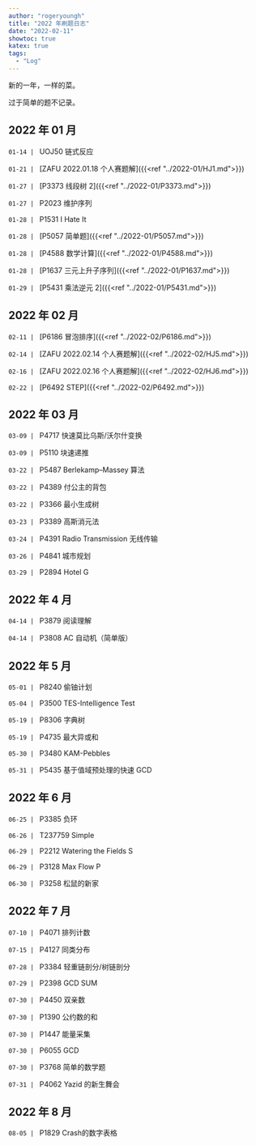 ```yaml
---
author: "rogeryoungh"
title: "2022 年刷题日志"
date: "2022-02-11"
showtoc: true
katex: true
tags:
  - "Log"
---
```


新的一年，一样的菜。

过于简单的题不记录。

## 2022 年 01 月

`01-14 | ` UOJ50 链式反应

`01-21 | ` [ZAFU 2022.01.18 个人赛题解]({{<ref "../2022-01/HJ1.md">}})

`01-27 | ` [P3373 线段树 2]({{<ref "../2022-01/P3373.md">}})

`01-27 | ` P2023 维护序列

`01-28 | ` P1531 I Hate It

`01-28 | ` [P5057 简单题]({{<ref "../2022-01/P5057.md">}})

`01-28 | ` [P4588 数学计算]({{<ref "../2022-01/P4588.md">}})

`01-28 | ` [P1637 三元上升子序列]({{<ref "../2022-01/P1637.md">}})

`01-29 | ` [P5431 乘法逆元 2]({{<ref "../2022-01/P5431.md">}})

## 2022 年 02 月

`02-11 | ` [P6186 冒泡排序]({{<ref "../2022-02/P6186.md">}})

`02-14 | ` [ZAFU 2022.02.14 个人赛题解]({{<ref "../2022-02/HJ5.md">}})

`02-16 | ` [ZAFU 2022.02.16 个人赛题解]({{<ref "../2022-02/HJ6.md">}})

`02-22 | ` [P6492 STEP]({{<ref "../2022-02/P6492.md">}})

## 2022 年 03 月

`03-09 | ` P4717 快速莫比乌斯/沃尔什变换

`03-09 | ` P5110 块速递推

`03-22 | ` P5487 Berlekamp–Massey 算法

`03-22 | ` P4389 付公主的背包

`03-22 | ` P3366 最小生成树

`03-23 | ` P3389 高斯消元法

`03-24 | ` P4391 Radio Transmission 无线传输

`03-26 | ` P4841 城市规划

`03-29 | ` P2894 Hotel G

## 2022 年 4 月

`04-14 | ` P3879 阅读理解

`04-14 | ` P3808 AC 自动机（简单版）

## 2022 年 5 月

`05-01 | ` P8240 偷铀计划

`05-04 | ` P3500 TES-Intelligence Test

`05-19 | ` P8306 字典树

`05-19 | ` P4735 最大异或和

`05-30 | ` P3480 KAM-Pebbles

`05-31 | ` P5435 基于值域预处理的快速 GCD

## 2022 年 6 月

`06-25 | ` P3385 负环

`06-26 | ` T237759 Simple

`06-29 | ` P2212 Watering the Fields S

`06-29 | ` P3128 Max Flow P

`06-30 | ` P3258 松鼠的新家

## 2022 年 7 月

`07-10 | ` P4071 排列计数

`07-15 | ` P4127 同类分布

`07-28 | ` P3384 轻重链剖分/树链剖分

`07-29 | ` P2398 GCD SUM

`07-30 | ` P4450 双亲数

`07-30 | ` P1390 公约数的和

`07-30 | ` P1447 能量采集

`07-30 | ` P6055 GCD

`07-30 | ` P3768 简单的数学题

`07-31 | ` P4062 Yazid 的新生舞会

## 2022 年 8 月

`08-05 | ` P1829  Crash的数字表格
